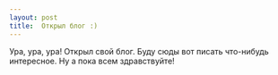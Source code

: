 ```yaml
---
layout: post
title:  Открыл блог :)
---
```


Ура, ура, ура! Открыл свой блог. Буду сюды вот писать что-нибудь интересное. Ну а пока всем здравствуйте!

